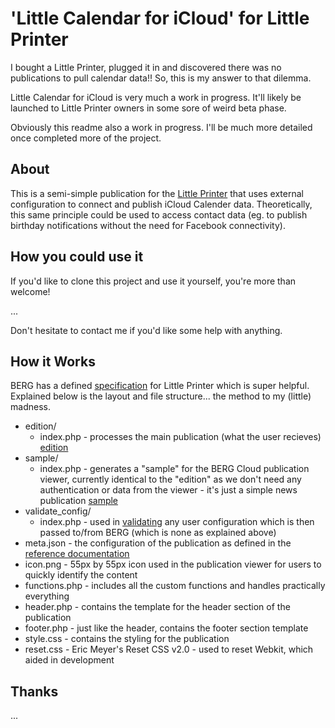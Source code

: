 'Little Calendar for iCloud' for Little Printer
=============
I bought a Little Printer, plugged it in and discovered there was no publications to pull calendar data!! So, this is my answer to that dilemma.

Little Calendar for iCloud is very much a work in progress. It'll likely be launched to Little Printer owners in some sore of weird beta phase.

Obviously this readme also a work in progress. I'll be much more detailed once completed more of the project.

About
-----

This is a semi-simple publication for the [Little Printer](http://bergcloud.com/littleprinter/) that uses external configuration to connect and publish iCloud Calender data. Theoretically, this same principle could be used to access contact data (eg. to publish birthday notifications without the need for Facebook connectivity). 


How you could use it
--------------------

If you'd like to clone this project and use it yourself, you're more than welcome!

...

Don't hesitate to contact me if you'd like some help with anything.


How it Works
------------

BERG has a defined [specification](http://remote.bergcloud.com/developers/reference/) for Little Printer which is super helpful.
Explained below is the layout and file structure... the method to my (little) madness.

*	edition/
	*	index.php - processes the main publication (what the user recieves) [edition](http://remote.bergcloud.com/developers/reference/edition)
*	sample/
	*	index.php - generates a "sample" for the BERG Cloud publication viewer, currently identical to the "edition" as we don't need any authentication or data from the viewer - it's just a simple news publication [sample](http://remote.bergcloud.com/developers/reference/sample)
*	validate_config/	
	*	index.php - used in [validating](http://remote.bergcloud.com/developers/reference/validate_config) any user configuration which is then passed to/from BERG (which is none as explained above)
*	meta.json - the configuration of the publication as defined in the [reference documentation](http://remote.bergcloud.com/developers/reference/metajson)
*	icon.png - 55px by 55px icon used in the publication viewer for users to quickly identify the content
*	functions.php - includes all the custom functions and handles practically everything
*	header.php - contains the template for the header section of the publication
*	footer.php - just like the header, contains the footer section template
*	style.css - contains the styling for the publication
*	reset.css - Eric Meyer's Reset CSS v2.0 - used to reset Webkit, which aided in development

Thanks
------

...
